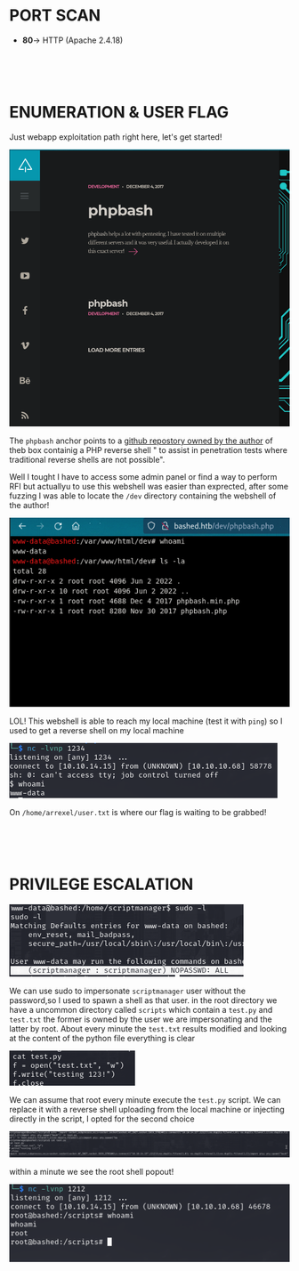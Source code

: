 # PORT SCAN
* **80**&#8594; HTTP (Apache 2.4.18)


<br><br><br>

# ENUMERATION & USER FLAG
Just webapp exploitation path right here, let's get started!

![02d6562564285d19a1bd31a58695aa8f.png](img/02d6562564285d19a1bd31a58695aa8f.png)

The `phpbash` anchor points to a [github repostory owned by the author](https://github.com/Arrexel/phpbash) of theb box containig a PHP reverse shell " to assist in penetration tests where traditional reverse shells are not possible".

Well I tought I have to access some admin panel or find a way to perform RFI but actuallyu to use this webshell was easier than exprected, after some fuzzing I was able to locate the `/dev` directory containing the webshell of the author!

![b7d987da745f8e6012ded663d1b208c5.png](img/b7d987da745f8e6012ded663d1b208c5.png)

LOL! This webshell is able to reach my local machine (test it with `ping`) so I used to get a reverse shell on my local machine

![44a9bbbb51c6639921f5f7862c98736b.png](img/44a9bbbb51c6639921f5f7862c98736b.png)

On `/home/arrexel/user.txt` is where our flag is waiting to be grabbed!

<br><br><br>

# PRIVILEGE ESCALATION

![68f1ab8a16757a347c08b021e973f3a0.png](img/68f1ab8a16757a347c08b021e973f3a0.png)

We can use sudo to impersonate `scriptmanager` user without the password,so I used to spawn a shell as that user. in the root directory we have a uncommon directory called `scripts` which contain a `test.py` and `test.txt` the former is owned by the user we are impersonating and the latter by root. About every minute the `test.txt` results modified and looking at the content of the python file everything is clear

![f590cea21b4874ce8e9333b4736cbd79.png](img/f590cea21b4874ce8e9333b4736cbd79.png)

We can assume that root every minute execute the `test.py` script. We can replace it with a reverse shell uploading from the local machine or injecting directly in the script, I opted for the second choice 

![2f281feac61a67779f170d7311dab0bd.png](img/2f281feac61a67779f170d7311dab0bd.png)

within a minute we see the root shell popout!

![ddb2525ed9feabea456d109295ce0d7e.png](img/ddb2525ed9feabea456d109295ce0d7e.png)
